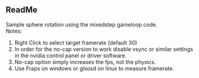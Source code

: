 ## ReadMe
Sample sphere rotation using the mixedstep gameloop code.  
Notes:  
1. Right Click to select target framerate (default 30)  
2. In order for the no-cap version to work disable vsync or similar settings in the nvidia control panel or driver software.  
3. No-cap option simply increases the fps, not the physics.  
4. Use Fraps on windows or glxosd on linux to measure framerate.  
